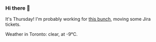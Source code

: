 ### Hi there :wave:

It's Thursday! I'm probably working for [this bunch](https://github.com/kohofinancial), moving some Jira tickets.

Weather in Toronto: clear, at -9°C.
